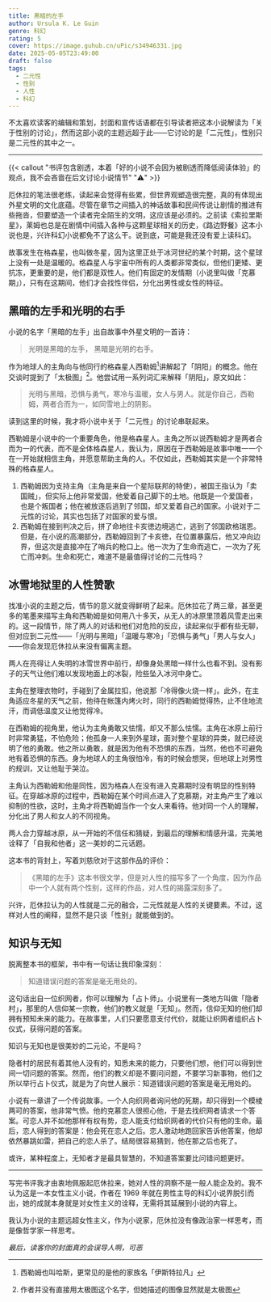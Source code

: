 ```yaml
---
title: 黑暗的左手
author: Ursula K. Le Guin
genre: 科幻
rating: 5
cover: https://image.guhub.cn/uPic/s34946331.jpg
date: 2025-05-05T23:49:00
draft: false
tags:
  - 二元性
  - 性别
  - 人性
  - 科幻
---
```


不太喜欢读客的编辑和策划，封面和宣传话语都在引导读者把这本小说解读为「关于性别的讨论」，然而这部小说的主题远超于此——它讨论的是「二元性」，性别只是二元性的其中之一。<!--more-->

---

{{< callout "书评包含剧透，本着「好的小说不会因为被剧透而降低阅读体验」的观点，我不会吝啬在后文讨论小说情节" "⚠️" >}}

厄休拉的笔法很老练，读起来会觉得有些累，但世界观塑造很完整，真的有体现出外星文明的文化底蕴。尽管在章节之间插入的神话故事和民间传说让剧情的推进有些拖沓，但要塑造一个读者完全陌生的文明，这应该是必须的。之前读《索拉里斯星》，莱姆也总是在剧情中间插入各种与这颗星球相关的历史，《路边野餐》这本小说也是，兴许科幻小说都免不了这么干。说到底，可能是我还没有爱上读科幻。

故事发生在格森星，也叫做冬星，因为这里正处于冰河世纪的某个时期，这个星球上没有一处是温暖的。格森星人与宇宙中所有的人类都非常类似，但他们更矮、更抗冻，更重要的是，他们都是双性人。他们有固定的发情期（小说里叫做「克慕期」），只有在这期间，他们才会找性伴侣，分化出男性或女性的特征。

## 黑暗的左手和光明的右手

小说的名字「黑暗的左手」出自故事中外星文明的一首诗：

> 光明是黑暗的左手，
> 黑暗是光明的右手。

作为地球人的主角向与他同行的格森星人西勒姆[^1]讲解起了「阴阳」的概念。他在交谈时提到了「太极图」[^2]。他尝试用一系列词汇来解释「阴阳」，原文如此：

> 光明与黑暗，恐惧与勇气，寒冷与温暖，女人与男人。就是你自己，西勒姆，两者合而为一，如同雪地上的阴影。

读到这里的时候，我才将小说中关于「二元性」的讨论串联起来。

西勒姆是小说中的一个重要角色，他是格森星人。主角之所以说西勒姆才是两者合而为一的代表，而不是全体格森星人，我认为，原因在于西勒姆是故事中唯一一个在一开始就相信主角，并愿意帮助主角的人。不仅如此，西勒姆其实是一个非常特殊的格森星人。

1. 西勒姆因为支持主角（主角是来自一个星际联邦的特使），被国王指认为「卖国贼」，但实际上他非常爱国，他爱着自己脚下的土地。他既是一个爱国者，也是个叛国者；他在被放逐后逃到了邻国，却又爱着自己的国家。小说对于二元性的讨论，其实也包括了对国家的爱与恨。
2. 西勒姆在接到判决之后，拼了命地往卡亥徳边境逃亡，逃到了邻国欧格瑞恩。但是，在小说的高潮部分，西勒姆回到了卡亥徳，在位置暴露后，他又冲向边界，但这次是直接冲在了哨兵的枪口上。他一次为了生命而逃亡，一次为了死亡而冲刺。生命和死亡，难道不是最值得讨论的二元性吗？

## 冰雪地狱里的人性赞歌

找准小说的主题之后，情节的意义就变得鲜明了起来。厄休拉花了两三章，甚至更多的笔墨来描写主角和西勒姆是如何用八十多天，从无人的冰原里顶着风雪走出来的。这一段情节，除了两人的对话和他们对危险的反应，读起来似乎都有些无聊，但对应到二元性——「光明与黑暗」「温暖与寒冷」「恐惧与勇气」「男人与女人」——你会发现厄休拉从来没有偏离主题。

两人在亮得让人失明的冰雪世界中前行，却像身处黑暗一样什么也看不到。没有影子的天气让他们难以发现地面上的冰裂，险些坠入冰河中身亡。

主角在整理衣物时，手碰到了金属拉扣，他说那「冷得像火烧一样」。此外，在主角适应冬星的天气之前，他待在帐篷内烤火时，同行的西勒姆觉得热，止不住地流汗，而调低温度又让他觉得冷。

在西勒姆的视角里，他认为主角勇敢又怯懦，却又不那么怯懦。主角在冰原上前行时非常勇猛，不怕危险；他孤身一人来到外星球，面对整个星球的异类，就已经说明了他的勇敢。他之所以勇敢，就是因为他有不恐惧的东西，当然，他也不可避免地有着恐惧的东西。身为地球人的主角很怕冷，有的时候会想哭，但地球上对男性的规训，又让他耻于哭泣。

主角认为西勒姆和他是同性，因为格森人在没有进入克慕期时没有明显的性别特征。在穿越冰原的过程中，西勒姆在某个时间点进入了克慕期，对主角产生了难以抑制的性欲，这时，主角才将西勒姆当作一个女人来看待。他对同一个人的理解，分化出了男人和女人的不同视角。

两人合力穿越冰原，从一开始的不信任和猜疑，到最后的理解和情感升温，完美地诠释了「自我和他者」这一美妙的二元话题。

这本书的背封上，写着刘慈欣对于这部作品的评价：

> 《黑暗的左手》这本书很文学，但是对人性的描写多了一个角度，因为作品中一个人就有两个性别，这样的作品，对人性的揭露深刻多了。

兴许，厄休拉认为的人性就是二元的融合，二元性就是人性的关键要素。不过，这样对人性的阐释，显然不是只谈「性别」就能做到的。

## 知识与无知

脱离整本书的框架，书中有一句话让我印象深刻：

> 知道错误问题的答案是毫无用处的。

这句话出自一位织网者，你可以理解为「占卜师」。小说里有一类地方叫做「隐者村」，那里的人信仰某一宗教，他们的教义就是「无知」。然而，信仰无知的他们却拥有预知未来的能力。在故事里，人们只要愿意支付代价，就能让织网者组织占卜仪式，获得问题的答案。

知识与无知也是很美妙的二元论，不是吗？

隐者村的居民有着其他人没有的，知悉未来的能力，只要他们想，他们可以得到世间一切问题的答案。然而，他们的教义却是不要问问题，不要学习新事物，他们之所以举行占卜仪式，就是为了向世人展示：知道错误问题的答案是毫无用处的。

小说有一章讲了一个传说故事。一个人向织网者询问他的死期，却只得到一个模棱两可的答案，他非常气愤。他的克慕恋人很担心他，于是去找织网者请求一个答案。可恋人并不如他那样有权有势，恋人能支付给织网者的代价只有他的生命。最后，恋人得到的答案是：他会死在恋人之后。恋人激动地跑回家告诉他答案，他却依然暴跳如雷，把自己的恋人杀了。结局很容易猜到，他在那之后也死了。

或许，某种程度上，无知者才是最具智慧的，不知道答案要比问错问题更好。

---

写完书评我才由衷地佩服起厄休拉来，她对人性的洞察不是一般人能企及的。我不认为这是一本女性主义小说，作者在 1969 年就在男性主导的科幻小说界脱引而出，她的成就本身就是对女性主义的诠释，无需将其延展到小说的内容上。

我认为小说的主题远超女性主义，作为小说家，厄休拉没有像政治家一样思考，而是像哲学家一样思考。

*最后，读客你的封面真的会误导人啊，可恶*

[^1]: 西勒姆也叫哈斯，更常见的是他的家族名「伊斯特拉凡」

[^2]: 作者并没有直接用太极图这个名字，但她描述的图像显然就是太极图
